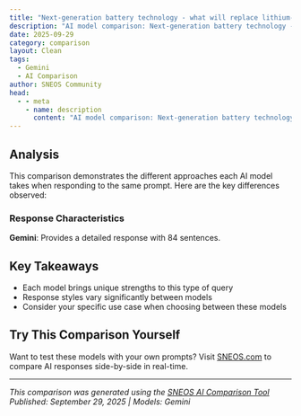 ```yaml
---
title: "Next-generation battery technology - what will replace lithium-ion?"
description: "AI model comparison: Next-generation battery technology - what will replace lithium-ion?..."
date: 2025-09-29
category: comparison
layout: Clean
tags:
  - Gemini
  - AI Comparison
author: SNEOS Community
head:
  - - meta
    - name: description
      content: "AI model comparison: Next-generation battery technology - what will replace lithium-ion?..."
---
```


<ChatComparison
  title="Next-generation battery technology - what will replace lithium-ion?"
  prompt="Next-generation battery technology - what will replace lithium-ion?"
  :responses='{
    "Gemini": "The quest to replace lithium-ion batteries is driven by several factors: cost, safety concerns (flammability), limited lithium resources, energy density (how much energy can be stored for a given size/weight), and charging speed.  While a single \u0022winner\u0022 isn\u0027t likely, here\u0027s a breakdown of the most promising contenders and their pros and cons:\n\n**1. Solid-State Batteries:**\n\n*   **What they are:** Replace the liquid electrolyte in Li-ion batteries with a solid electrolyte (ceramic, polymer, etc.).\n*   **Pros:**\n    *   **Higher energy density:** Potential for significantly more energy stored per unit volume/weight.\n    *   **Improved safety:** Non-flammable electrolyte reduces the risk of fires and explosions.\n    *   **Faster charging:** Potentially faster ion transport within the solid electrolyte.\n    *   **Longer lifespan:** Potentially more stable interfaces leading to slower degradation.\n*   **Cons:**\n    *   **Manufacturing challenges:**  Difficult to mass-produce due to interface issues between solid electrolyte and electrodes (cracking, poor contact).\n    *   **Cost:** Currently more expensive than Li-ion.\n    *   **Ionic conductivity:** Some solid electrolytes have lower ionic conductivity than liquid electrolytes, especially at lower temperatures.\n    *   **Dendrite formation (even with solid-state):**  While less susceptible, lithium dendrites can still form under certain conditions and puncture the solid electrolyte.\n\n**2. Sodium-Ion Batteries:**\n\n*   **What they are:** Use sodium ions instead of lithium ions. Sodium is much more abundant and cheaper than lithium.\n*   **Pros:**\n    *   **Abundant materials:** Sodium is readily available from seawater and salt deposits.\n    *   **Lower cost:** Potentially cheaper than lithium-ion due to cheaper raw materials.\n    *   **Similar electrochemistry:**  Many of the manufacturing processes and materials can be adapted from existing lithium-ion production lines.\n*   **Cons:**\n    *   **Lower energy density:** Typically lower energy density than lithium-ion batteries (though progress is being made).\n    *   **Shorter lifespan:**  Cycle life can be a concern compared to Li-ion.\n    *   **Larger size and weight:**  Sodium ions are larger than lithium ions, leading to larger and heavier batteries.\n\n**3. Magnesium-Ion Batteries:**\n\n*   **What they are:**  Use magnesium ions as the charge carrier. Magnesium is also abundant and divalent (carries two positive charges), potentially leading to higher energy density.\n*   **Pros:**\n    *   **Abundant materials:** Magnesium is plentiful.\n    *   **Potential for higher energy density:** Divalent nature of magnesium ions.\n    *   **Improved safety:** Potentially safer than lithium-ion.\n*   **Cons:**\n    *   **Challenging electrochemistry:** Magnesium ions are sluggish and difficult to move through the electrolyte and electrode materials.\n    *   **Limited electrolyte options:**  Suitable electrolytes that allow magnesium ion transport are scarce.\n    *   **Dendrite formation:** Magnesium dendrites can also form.\n\n**4. Zinc-Ion Batteries:**\n\n*   **What they are:** Use zinc ions as the charge carrier.  Zinc is relatively abundant, inexpensive, and has high volumetric capacity.\n*   **Pros:**\n    *   **Abundant and inexpensive:** Zinc is readily available and affordable.\n    *   **High volumetric capacity:** Zinc can store a large amount of charge in a small volume.\n    *   **High safety:** Zinc is generally considered a safe battery material.\n    *   **Aqueous electrolytes possible:**  Zinc-ion batteries can often use water-based electrolytes, further improving safety and reducing cost.\n*   **Cons:**\n    *   **Lower energy density:** Generally lower energy density compared to lithium-ion.\n    *   **Zinc dendrite formation:** Zinc dendrites can form during charging, leading to short circuits and reduced battery life.\n    *   **Electrode corrosion:** Zinc electrodes can corrode in some electrolytes.\n    *   **Hydrogen evolution:** Hydrogen gas can evolve during cycling, leading to capacity fade.\n\n**5. Lithium-Sulfur Batteries:**\n\n*   **What they are:** Use sulfur as the cathode material. Sulfur is very abundant and lightweight.\n*   **Pros:**\n    *   **High theoretical energy density:** Significantly higher theoretical energy density than lithium-ion.\n    *   **Abundant and inexpensive:** Sulfur is readily available and cheap.\n    *   **Lightweight:** Sulfur is a very light element.\n*   **Cons:**\n    *   **Poor conductivity of sulfur:** Sulfur is a poor conductor of electricity, requiring the addition of conductive additives.\n    *   **Polysulfide shuttle effect:**  Sulfur forms polysulfides during discharge, which dissolve in the electrolyte and shuttle between the electrodes, leading to capacity loss and corrosion.\n    *   **Volume expansion:** Sulfur undergoes significant volume expansion during discharge, causing electrode degradation.\n\n**6. Redox Flow Batteries:**\n\n*   **What they are:**  Store energy in liquid electrolytes contained in external tanks. The electrolytes are pumped through a cell stack where the electrochemical reactions occur.\n*   **Pros:**\n    *   **Scalability:** Energy capacity is determined by the size of the electrolyte tanks, making them easily scalable for large-scale energy storage.\n    *   **Long lifespan:**  Can withstand many charge/discharge cycles with minimal degradation.\n    *   **Decoupled power and energy:**  Power and energy can be scaled independently.\n    *   **High safety:**  Non-flammable electrolytes are typically used.\n*   **Cons:**\n    *   **Low energy density:**  Lower energy density compared to lithium-ion, making them unsuitable for mobile applications.\n    *   **Complex system:** Require pumps, tanks, and control systems, adding to the complexity and cost.\n    *   **Lower energy efficiency:** Generally lower energy efficiency compared to other battery technologies.\n\n**7. Multivalent Batteries (Beyond Magnesium):**\n\n*   **What they are:** Explore using other multivalent ions like calcium or aluminum as charge carriers. The divalent (or trivalent) nature *theoretically* allows for higher energy density.\n*   **Pros:**\n    *   **Potential for very high energy density:**  If the challenges can be overcome.\n    *   **Abundant materials:** Aluminum and calcium are readily available.\n*   **Cons:**\n    *   **Early stage of development:**  Significant research is still needed to find suitable electrolytes and electrode materials.\n    *   **Significant electrochemical challenges:**  Moving multivalent ions is even more difficult than moving magnesium ions.\n\n**Beyond the Main Contenders:**\n\n*   **Metal-Air Batteries (e.g., Lithium-Air, Aluminum-Air, Zinc-Air):**  Utilize oxygen from the air as the cathode material, potentially leading to extremely high energy density. However, they face challenges related to reversibility, electrode degradation, and electrolyte stability.\n\n**The Future Landscape:**\n\nIt\u0027s unlikely that *one* technology will completely replace lithium-ion. The optimal choice will depend on the application:\n\n*   **Electric vehicles:** Solid-state batteries are the frontrunner for potentially replacing Lithium-ion in EVs due to their improved safety and energy density. However, Sodium-ion batteries are emerging as a viable alternative, particularly for entry-level EVs, due to their lower cost.\n*   **Grid-scale energy storage:** Redox flow batteries are well-suited for grid-scale energy storage due to their scalability and long lifespan. Sodium-ion batteries are also being considered.\n*   **Portable electronics:** Lithium-ion will likely remain dominant for some time, but improvements in solid-state technology could eventually make them competitive.\n\n**Key Factors Driving Development:**\n\n*   **Materials Science:** Discovering new and improved electrode materials, electrolytes, and separators.\n*   **Electrochemistry:** Understanding and overcoming the challenges of ion transport and electrochemical reactions.\n*   **Manufacturing:** Developing scalable and cost-effective manufacturing processes.\n*   **Government and Industry Investment:** Funding research and development efforts.\n\nIn conclusion, the next generation of battery technology is a diverse field with many promising contenders.  While lithium-ion is currently dominant, the demand for better energy storage solutions is driving innovation and paving the way for a future with a more diverse battery landscape. The \u0022winner\u0022 will depend on technological breakthroughs and specific application requirements.\n"
  }'
  published-date="16:28"
/>

## Analysis

This comparison demonstrates the different approaches each AI model takes when responding to the same prompt. Here are the key differences observed:

### Response Characteristics

**Gemini**: Provides a detailed response with 84 sentences. 

## Key Takeaways

- Each model brings unique strengths to this type of query
- Response styles vary significantly between models
- Consider your specific use case when choosing between these models

## Try This Comparison Yourself

Want to test these models with your own prompts? Visit [SNEOS.com](https://sneos.com) to compare AI responses side-by-side in real-time.

---

*This comparison was generated using the [SNEOS AI Comparison Tool](https://sneos.com)*
*Published: September 29, 2025 | Models: Gemini*
